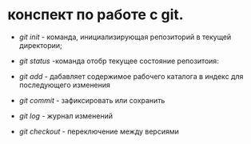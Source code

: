# конспект по работе с git.

* *git init* - команда, инициализирующая репозиторий в текущей директории;

* *git status* -команда отобр текущее состояние репозитоия:
* *git add* - дабавляет содержимое рабочего каталога в индекс для последующего изменения
* *git commit* - зафиксировать или сохранить
* *git log* - журнал изменений
* *git checkout* - переключение между версиями